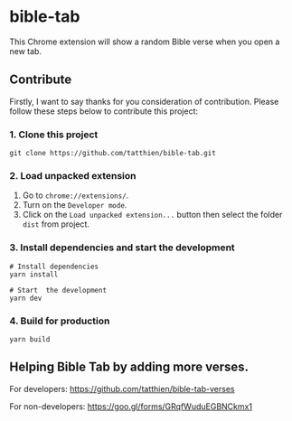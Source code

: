 # bible-tab

This Chrome extension will show a random Bible verse when you open a new tab.

## Contribute

Firstly, I want to say thanks for you consideration of contribution. Please follow these steps below to contribute this project:

### 1. Clone this project

```
git clone https://github.com/tatthien/bible-tab.git
```

### 2. Load unpacked extension

1. Go to `chrome://extensions/`.
2. Turn on the `Developer mode`.
3. Click on the `Load unpacked extension...` button then select the folder `dist` from project.

### 3. Install dependencies and start the development

```shell
# Install dependencies
yarn install

# Start  the development
yarn dev
```

### 4. Build for production

```shell
yarn build
```

## Helping Bible Tab by adding more verses.

For developers: https://github.com/tatthien/bible-tab-verses

For non-developers: https://goo.gl/forms/GRqfWuduEGBNCkmx1
